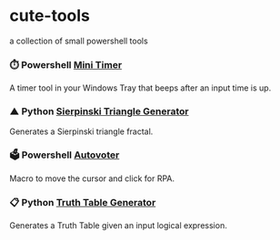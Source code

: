 # cute-tools
a collection of small powershell tools

### ⏱️ Powershell [Mini Timer](https://github.com/koh-gt/cute-tools/blob/main/mini-timer-1.0.ps1)
A timer tool in your Windows Tray that beeps after an input time is up.

### ▲ Python [Sierpinski Triangle Generator](https://github.com/koh-gt/cute-tools/blob/main/sierpinski.py)
Generates a Sierpinski triangle fractal.

### 🗳️ Powershell [Autovoter](https://github.com/koh-gt/cute-tools/blob/main/autovote.ps1)
Macro to move the cursor and click for RPA.

### 📋 Python [Truth Table Generator](https://github.com/koh-gt/cute-tools/blob/main/truthtable.py)
Generates a Truth Table given an input logical expression.

